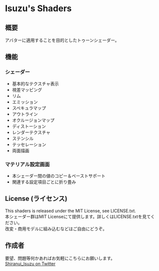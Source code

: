 # Isuzu's Shaders

## 概要

アバターに適用することを目的としたトゥーンシェーダー。

## 機能

### シェーダー

* 基本的なテクスチャ表示
* 視差マッピング
* リム
* エミッション
* スペキュラマップ
* アウトライン
* オクルージョンマップ
* ディストーション
* レンダーテクスチャ
* ステンシル
* テッセレーション
* 両面描画

### マテリアル設定画面

[]("633ad8a80923bbd656e21331f6a0ddb1.png")

* 本シェーダー間の値のコピー＆ペーストサポート
* 関連する設定項目ごとに折り畳み

## License (ライセンス)

This shaders is released under the MIT License, see LICENSE.txt.  
本シェーダー群はMIT Licenseにて提供します。詳しくはLICENSE.txtを見てください。  
改変・商用モデルに組み込むなどはご自由にどうぞ。

## 作成者

要望、問題等何かあればお気軽にこちらにお願いします。  
[Shiranui_Isuzu on Twitter](https://twitter.com/Shiranui_Isuzu_)